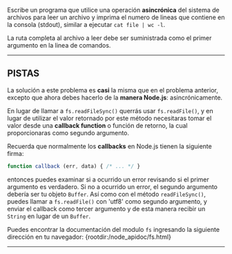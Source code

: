 Escribe un programa que utilice una operación **asincrónica** del sistema de archivos para leer un archivo y imprima el numero de lineas que contiene en la consola (stdout), similar a ejecutar `cat file | wc -l`.

La ruta completa al archivo a leer debe ser suministrada como el primer argumento en la linea de comandos.

----------------------------------------------------------------------
## PISTAS

La solución a este problema es **casi** la misma que en el problema anterior, excepto que ahora debes hacerlo de la **manera Node.js**: asincrónicamente.

En lugar de llamar a `fs.readFileSync()` querrás usar `fs.readFile()`, y en lugar de utilizar el valor retornado por este método necesitaras tomar el valor desde una **callback function** o función de retorno, la cual proporcionaras como segundo argumento.

Recuerda que normalmente los **callbacks** en Node.js tienen la siguiente firma:

```js
function callback (err, data) { /* ... */ }
```

entonces puedes examinar si a ocurrido un error revisando si el primer argumento es verdadero. Si no a ocurrido un error, el segundo argumento debería ser tu objeto `Buffer`. Así como con el método `readFileSync()`, puedes llamar a `fs.readFile()` con 'utf8' como segundo argumento, y enviar el callback como tercer argumento y de esta manera recibir un `String` en lugar de un `Buffer`.

Puedes encontrar la documentación del modulo `fs` ingresando la siguiente dirección en tu navegador:
  {rootdir:/node_apidoc/fs.html}

----------------------------------------------------------------------
